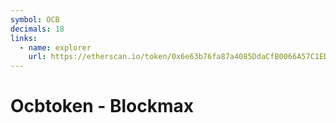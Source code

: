 ```yaml
---
symbol: OCB
decimals: 18
links:
  - name: explorer
    url: https://etherscan.io/token/0x6e63b76fa87a4085DdaCfB0066A57C1ED812f4cE
---
```


# Ocbtoken - Blockmax

